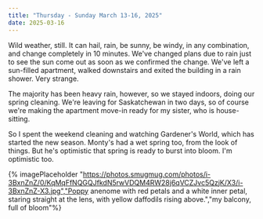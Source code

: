 ```yaml
---
title: "Thursday - Sunday March 13-16, 2025"
date: 2025-03-16
---
```

Wild weather, still.  It can hail, rain, be sunny, be windy, in any combination, and change completely in 10 minutes.  We've changed plans due to rain just to see the sun come out as soon as we confirmed the change.  We've left a sun-filled apartment, walked downstairs and exited the building in a rain shower.  Very strange.

The majority has been heavy rain, however, so we stayed indoors, doing our spring cleaning. We're leaving for Saskatchewan in two days, so of course we're making the apartment move-in ready for my sister, who is house-sitting.  

So I spent the weekend cleaning and watching Gardener's World, which has started the new season.  Monty's had a wet spring too, from the look of things.  But he's optimistic that spring is ready to burst into bloom.  I'm optimistic too.

{% imagePlaceholder "https://photos.smugmug.com/photos/i-3BxnZnZ/0/KqMqFfNQGQJfkdN5rwVDQM4RW28j6qVCZJvc5QzjK/X3/i-3BxnZnZ-X3.jpg","Poppy anenome with red petals and a white inner petal, staring straight at the lens, with yellow daffodils rising above.","my balcony, full of bloom"%}
